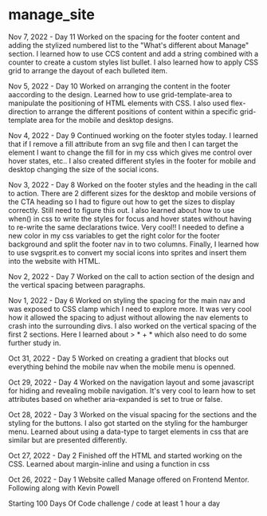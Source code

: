 # manage_site



Nov 7, 2022 - Day 11
Worked on the spacing for the footer content and adding the stylized numbered list to the "What's different about Manage" section. I learned how to use CCS content and add a string combined with a counter to create a custom styles list bullet. I also learned how to apply CSS grid to arrange the dayout of each bulleted item.

Nov 5, 2022 - Day 10
Worked on arranging the content in the footer aaccording to the design. Learned how to use grid-template-area to manipulate the positioning of HTML elements with CSS. I also used flex-direction to arrange the different positions of content within a specific grid-template area for the mobile and desktop designs.

Nov 4, 2022 - Day 9
Continued working on the footer styles today. I learned that if I remove a fill attribute from an svg file and then I can target the element I want to change the fill for in my css which gives me control over hover states, etc.. I also created different styles in the footer for mobile and desktop changing the size of the social icons.

Nov 3, 2022 - Day 8
Worked on the footer styles and the heading in the call to action. There are 2 different sizes for the desktop and mobile versions of the CTA heading so I had to figure out how to get the sizes to display correctly. Still need to figure this out. I also learned about how to use when() in css to write the styles for focus and hover states without having to re-write the same declarations twice. Very cool!! I needed to define a new color in my css variables to get the right color for the footer background and split the footer nav in to two columns. Finally, I learned how to use svgsprit.es to convert my social icons into sprites and insert them into the website with HTML.

Nov 2, 2022 - Day 7
Worked on the call to action section of the design and the vertical spacing between paragraphs.  

Nov 1, 2022 - Day 6
Worked on styling the spacing for the main nav and was exposed to CSS clamp which I need to explore more. It was very cool how it allowed the spacing to adjust without allowing the nav elements to crash into the surrounding divs. I also worked on the vertical spacing of the first 2 sections. Here I learned about > * + * which also need to do some further study in.

Oct 31, 2022 - Day 5 
Worked on creating a gradient that blocks out everything behind the mobile nav when the mobile menu is openned.

Oct 29, 2022 - Day 4
Worked on the navigation layout and some javascript for hiding and revealing mobile navigation. It's very cool to learn how to set attributes based on whether aria-expanded is set to true or false.

Oct 28, 2022 - Day 3
Worked on the visual spacing for the sections and the styling for the buttons. I also got started on the styling for the hamburger menu. Learned about using a data-type to target elements in css that are similar but are presented differently.

Oct 27, 2022 - Day 2
Finished off the HTML and started working on the CSS. Learned about margin-inline and using a function in css

Oct 26, 2022 - Day 1
Website called Manage offered on Frontend Mentor. Following along with Kevin Powell

Starting 100 Days Of Code challenge / code at least 1 hour a day
